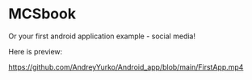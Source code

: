 MCSbook
==================

Or your first android application example - social media!

Here is preview:

https://github.com/AndreyYurko/Android_app/blob/main/FirstApp.mp4

